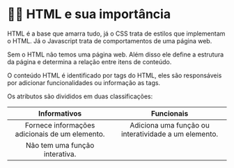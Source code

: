 <h1> 🐱‍💻 HTML e sua importância</h1>

HTML é a base que amarra tudo, já o CSS trata de estilos que implementam o HTML. Já o Javascript trata de comportamentos de uma página web.

Sem o HTML não temos uma página web. Além disso ele define a estrutura da página e determina a relação entre itens de conteúdo.

O conteúdo HTML é identificado por tags do HTML, eles são responsáveis por adicionar funcionalidades ou informação as tags.

Os atributos são divididos em duas classificações:

|                  Informativos                  |                      Funcionais                      |
| :--------------------------------------------: | :--------------------------------------------------: |
| Fornece informações adicionais de um elemento. | Adiciona uma função ou interatividade a um elemento. |
|         Não tem uma função interativa.         |                                                      |

